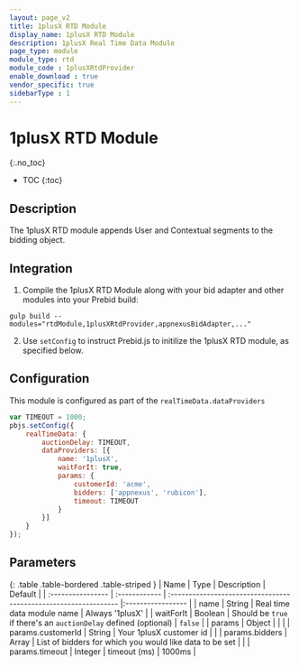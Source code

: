 ```yaml
---
layout: page_v2
title: 1plusX RTD Module
display_name: 1plusX RTD Module
description: 1plusX Real Time Data Module
page_type: module
module_type: rtd
module_code : 1plusXRtdProvider
enable_download : true
vendor_specific: true
sidebarType : 1
---
```


# 1plusX RTD Module
{:.no_toc}

* TOC
{:toc}

## Description

The 1plusX RTD module appends User and Contextual segments to the bidding object.

## Integration

1) Compile the 1plusX RTD Module along with your bid adapter and other modules into your Prebid build:  


```
gulp build --modules="rtdModule,1plusXRtdProvider,appnexusBidAdapter,..."  
```

2) Use `setConfig` to instruct Prebid.js to initilize the 1plusX RTD module, as specified below. 

## Configuration

This module is configured as part of the `realTimeData.dataProviders`  

```javascript
var TIMEOUT = 1000;
pbjs.setConfig({
    realTimeData: {
        auctionDelay: TIMEOUT,
        dataProviders: [{
            name: '1plusX',
            waitForIt: true,
            params: {
                customerId: 'acme',
                bidders: ['appnexus', 'rubicon'],
                timeout: TIMEOUT
            }
        }]
    }
});
```

## Parameters

{: .table .table-bordered .table-striped }
| Name              | Type          | Description                                                      | Default           |
| :---------------- | :------------ | :--------------------------------------------------------------- |:----------------- |
| name              | String        | Real time data module name                                       | Always '1plusX'   |
| waitForIt         | Boolean       | Should be `true` if there's an `auctionDelay` defined (optional) | `false`           |
| params            | Object        |                                                                  |                   |
| params.customerId | String        | Your 1plusX customer id                                          |                   |
| params.bidders    | Array<string> | List of bidders for which you would like data to be set          |                   |
| params.timeout    | Integer       | timeout (ms)                                                     | 1000ms            |
